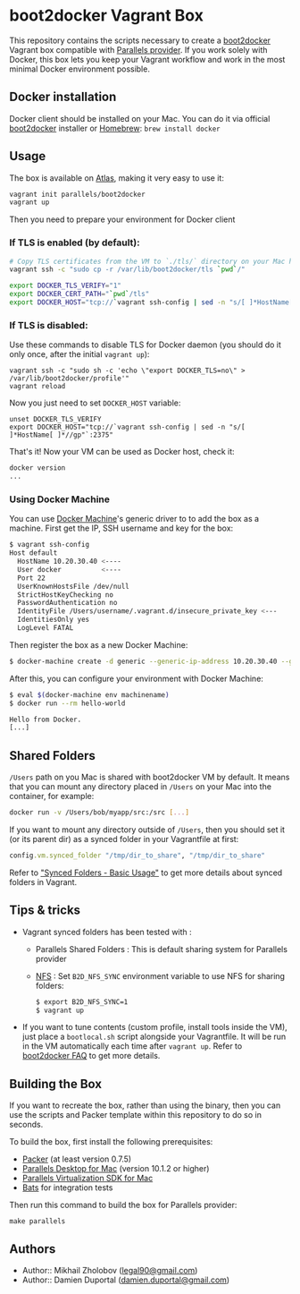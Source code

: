 # boot2docker Vagrant Box

This repository contains the scripts necessary to create a
[boot2docker](https://github.com/steeve/boot2docker) Vagrant box compatible with
[Parallels provider](https://github.com/Parallels/vagrant-parallels).
If you work solely with Docker, this box lets you keep your Vagrant workflow and
work in the most minimal Docker environment possible.

## Docker installation
Docker client should be installed on your Mac.
You can do it via official [boot2docker](https://docs.docker.com/installation/mac/)
installer or [Homebrew](http://brew.sh/): `brew install docker`

## Usage

The box is available on [Atlas](https://atlas.hashicorp.com/dduportal/boxes/boot2docker),
making it very easy to use it:

```bash
vagrant init parallels/boot2docker
vagrant up
```

Then you need to prepare your environment for Docker client

### If TLS is enabled (by default):

```bash
# Copy TLS certificates from the VM to `./tls/` directory on your Mac host:
vagrant ssh -c "sudo cp -r /var/lib/boot2docker/tls `pwd`/"

export DOCKER_TLS_VERIFY="1"
export DOCKER_CERT_PATH="`pwd`/tls"
export DOCKER_HOST="tcp://`vagrant ssh-config | sed -n "s/[ ]*HostName[ ]*//gp"`:2376"
```

### If TLS is disabled:
Use these commands to disable TLS for Docker daemon (you should do it
only once, after the initial `vagrant up`):

```
vagrant ssh -c "sudo sh -c 'echo \"export DOCKER_TLS=no\" > /var/lib/boot2docker/profile'"
vagrant reload
```

Now you just need to set `DOCKER_HOST` variable:
```
unset DOCKER_TLS_VERIFY
export DOCKER_HOST="tcp://`vagrant ssh-config | sed -n "s/[ ]*HostName[ ]*//gp"`:2375"
```

That's it! Now your VM can be used as Docker host, check it:

```bash
docker version
...
```

### Using Docker Machine

You can use [Docker Machine](https://docs.docker.com/machine/)'s generic driver to to add the box as a machine. First get the IP, SSH username and key for the box:

```bash
$ vagrant ssh-config
Host default
  HostName 10.20.30.40 <----
  User docker          <----
  Port 22
  UserKnownHostsFile /dev/null
  StrictHostKeyChecking no
  PasswordAuthentication no
  IdentityFile /Users/username/.vagrant.d/insecure_private_key <---
  IdentitiesOnly yes
  LogLevel FATAL
```

Then register the box as a new Docker Machine:

```bash
$ docker-machine create -d generic --generic-ip-address 10.20.30.40 --generic-ssh-user docker --generic-ssh-key /Users/username/.vagrant.d/insecure_private_key machinename
```

After this, you can configure your environment with Docker Machine:

```bash
$ eval $(docker-machine env machinename)
$ docker run --rm hello-world

Hello from Docker.
[...]
```

## Shared Folders
`/Users` path on you Mac is shared with boot2docker VM by default. It means
that you can mount any directory placed in `/Users` on your Mac into the
container, for example:

```bash
docker run -v /Users/bob/myapp/src:/src [...]
```

If you want to mount any directory outside of `/Users`, then you should set it
(or its parent dir) as a synced folder in your Vagrantfile at first:

```ruby
config.vm.synced_folder "/tmp/dir_to_share", "/tmp/dir_to_share"
```

Refer to ["Synced Folders - Basic Usage"](https://docs.vagrantup.com/v2/synced-folders/basic_usage.html)
to get more details about synced folders in Vagrant.

## Tips & tricks

* Vagrant synced folders has been tested with :
  * Parallels Shared Folders : This is default sharing system for Parallels provider
  * [NFS](https://docs.vagrantup.com/v2/synced-folders/nfs.html) :
  Set `B2D_NFS_SYNC` environment variable to use NFS for sharing folders:

    ```bash
    $ export B2D_NFS_SYNC=1
    $ vagrant up
    ```

* If you want to tune contents (custom profile, install tools inside the VM),
just place a `bootlocal.sh` script alongside your Vagrantfile.
It will be run in the VM automatically each time after `vagrant up`.
Refer to [boot2docker FAQ](https://github.com/boot2docker/boot2docker/blob/master/doc/FAQ.md)
to get more details.

## Building the Box

If you want to recreate the box, rather than using the binary, then
you can use the scripts and Packer template within this repository to
do so in seconds.

To build the box, first install the following prerequisites:

  * [Packer](http://www.packer.io) (at least version 0.7.5)
  * [Parallels Desktop for Mac](http://www.parallels.com/products/desktop/) (version 10.1.2 or higher)
  * [Parallels Virtualization SDK for Mac](http://www.parallels.com/download/pvsdk/)
  * [Bats](https://github.com/sstephenson/bats) for integration tests

Then run this command to build the box for Parallels provider:

```
make parallels
```

## Authors

- Author:: Mikhail Zholobov (<legal90@gmail.com>)
- Author:: Damien Duportal (<damien.duportal@gmail.com>)
